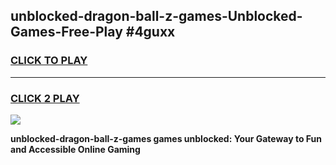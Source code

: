 
## unblocked-dragon-ball-z-games-Unblocked-Games-Free-Play #4guxx
<h3>
<a href="https://us.freeplayer.one?title=unblocked-dragon-ball-z-games&ref=9M">CLICK TO PLAY</a></h3>
<hr>

<h3>
<a href="https://us.freeplayer.one?title=unblocked-dragon-ball-z-games&ref=9M">CLICK 2 PLAY</a>
  
</h3>

<a href="https://us.freeplayer.one?title=unblocked-dragon-ball-z-games&ref=9M"><img src="https://clearcache.store/games.png"></a>


**unblocked-dragon-ball-z-games games unblocked: Your Gateway to Fun and Accessible Online Gaming**
